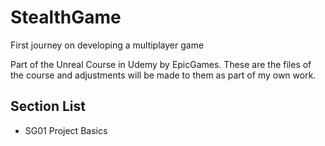 # StealthGame
First journey on developing a multiplayer game

Part of the Unreal Course in Udemy by EpicGames. These are the files of the course and adjustments will be made to them as part of my own work.

## Section List
* SG01 Project Basics
